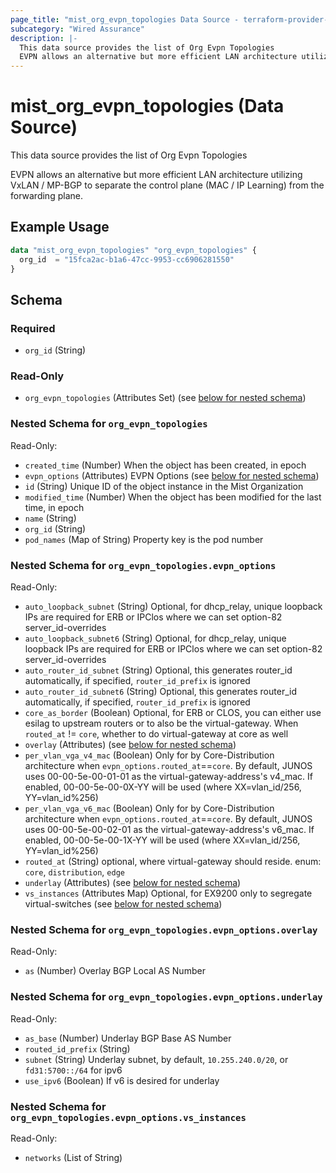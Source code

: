 ```yaml
---
page_title: "mist_org_evpn_topologies Data Source - terraform-provider-mist"
subcategory: "Wired Assurance"
description: |-
  This data source provides the list of Org Evpn Topologies
  EVPN allows an alternative but more efficient LAN architecture utilizing VxLAN / MP-BGP to separate the control plane (MAC / IP Learning) from the forwarding plane.
---
```


# mist_org_evpn_topologies (Data Source)

This data source provides the list of Org Evpn Topologies

EVPN allows an alternative but more efficient LAN architecture utilizing VxLAN / MP-BGP to separate the control plane (MAC / IP Learning) from the forwarding plane.


## Example Usage

```terraform
data "mist_org_evpn_topologies" "org_evpn_topologies" {
  org_id  = "15fca2ac-b1a6-47cc-9953-cc6906281550"
}
```

<!-- schema generated by tfplugindocs -->
## Schema

### Required

- `org_id` (String)

### Read-Only

- `org_evpn_topologies` (Attributes Set) (see [below for nested schema](#nestedatt--org_evpn_topologies))

<a id="nestedatt--org_evpn_topologies"></a>
### Nested Schema for `org_evpn_topologies`

Read-Only:

- `created_time` (Number) When the object has been created, in epoch
- `evpn_options` (Attributes) EVPN Options (see [below for nested schema](#nestedatt--org_evpn_topologies--evpn_options))
- `id` (String) Unique ID of the object instance in the Mist Organization
- `modified_time` (Number) When the object has been modified for the last time, in epoch
- `name` (String)
- `org_id` (String)
- `pod_names` (Map of String) Property key is the pod number

<a id="nestedatt--org_evpn_topologies--evpn_options"></a>
### Nested Schema for `org_evpn_topologies.evpn_options`

Read-Only:

- `auto_loopback_subnet` (String) Optional, for dhcp_relay, unique loopback IPs are required for ERB or IPClos where we can set option-82 server_id-overrides
- `auto_loopback_subnet6` (String) Optional, for dhcp_relay, unique loopback IPs are required for ERB or IPClos where we can set option-82 server_id-overrides
- `auto_router_id_subnet` (String) Optional, this generates router_id automatically, if specified, `router_id_prefix` is ignored
- `auto_router_id_subnet6` (String) Optional, this generates router_id automatically, if specified, `router_id_prefix` is ignored
- `core_as_border` (Boolean) Optional, for ERB or CLOS, you can either use esilag to upstream routers or to also be the virtual-gateway. When `routed_at` != `core`, whether to do virtual-gateway at core as well
- `overlay` (Attributes) (see [below for nested schema](#nestedatt--org_evpn_topologies--evpn_options--overlay))
- `per_vlan_vga_v4_mac` (Boolean) Only for by Core-Distribution architecture when `evpn_options.routed_at`==`core`. By default, JUNOS uses 00-00-5e-00-01-01 as the virtual-gateway-address's v4_mac. If enabled, 00-00-5e-00-0X-YY will be used (where XX=vlan_id/256, YY=vlan_id%256)
- `per_vlan_vga_v6_mac` (Boolean) Only for by Core-Distribution architecture when `evpn_options.routed_at`==`core`. By default, JUNOS uses 00-00-5e-00-02-01 as the virtual-gateway-address's v6_mac. If enabled, 00-00-5e-00-1X-YY will be used (where XX=vlan_id/256, YY=vlan_id%256)
- `routed_at` (String) optional, where virtual-gateway should reside. enum: `core`, `distribution`, `edge`
- `underlay` (Attributes) (see [below for nested schema](#nestedatt--org_evpn_topologies--evpn_options--underlay))
- `vs_instances` (Attributes Map) Optional, for EX9200 only to segregate virtual-switches (see [below for nested schema](#nestedatt--org_evpn_topologies--evpn_options--vs_instances))

<a id="nestedatt--org_evpn_topologies--evpn_options--overlay"></a>
### Nested Schema for `org_evpn_topologies.evpn_options.overlay`

Read-Only:

- `as` (Number) Overlay BGP Local AS Number


<a id="nestedatt--org_evpn_topologies--evpn_options--underlay"></a>
### Nested Schema for `org_evpn_topologies.evpn_options.underlay`

Read-Only:

- `as_base` (Number) Underlay BGP Base AS Number
- `routed_id_prefix` (String)
- `subnet` (String) Underlay subnet, by default, `10.255.240.0/20`, or `fd31:5700::/64` for ipv6
- `use_ipv6` (Boolean) If v6 is desired for underlay


<a id="nestedatt--org_evpn_topologies--evpn_options--vs_instances"></a>
### Nested Schema for `org_evpn_topologies.evpn_options.vs_instances`

Read-Only:

- `networks` (List of String)